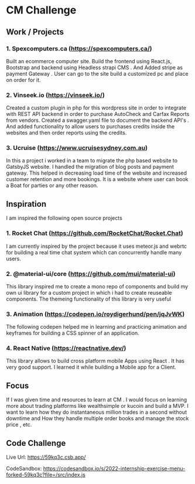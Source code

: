 # CM Challenge

## Work / Projects

### 1. Spexcomputers.ca (https://spexcomputers.ca/)
Built an ecommerce computer site. Build the frontend using React.js, Bootstrap and backend using Headless strapi CMS . And Added stripe as payment Gateway . User can go to the site build a customized pc and place on order for it.

### 2. Vinseek.io (https://vinseek.io/)
Created a custom plugin in php for this wordpress site in order to integrate with REST API backend in order to purchase AutoCheck and Carfax Reports from vendors. Created a swagger.yaml file to document the backend API's . And added functionality to allow users to purchases credits inside the websites and then order reports using the credits.

### 3. Ucruise (https://www.ucruisesydney.com.au)
In this a project i worked in a team to migrate the php based website to GatsbyJS website. I handled the migration of blog posts and payment gateway. This helped in decreasing load time of the website and increased customer retention and more bookings. It is a website where user can book a Boat for parties or any other reason.

## Inspiration
I am inspired the following open source projects
### 1. Rocket Chat (https://github.com/RocketChat/Rocket.Chat)
I am currently inspired by the project because it uses meteor.js and webrtc for building a real time chat system which can concurrently handle many users.
### 2. @material-ui/core (https://github.com/mui/material-ui)
This library inspired me to create a mono repo of components and build my own ui library for a custom project in which i had to create reuseable components. The themeing functionality of this library is very useful
### 3. Animation (https://codepen.io/roydigerhund/pen/jqJvWK)
The following codepen helped me in learning and practicing animation and keyframes for building a CSS spinner of an application.
### 4. React Native (https://reactnative.dev/)
This library allows to build cross platform mobile Apps using React . It has very good support. I learned it while building a Mobile app for a Client.

## Focus
If I was given time and resources to learn at CM . I would focus on learning more about trading platforms like wealthsimple or kucoin and build a MVP. I want to learn how they do instantaneous million trades in a second without downtime and How they handle multiple order books and manage the stock price , etc.

## Code Challenge

Live Url: https://59kq3c.csb.app/

CodeSandbox: https://codesandbox.io/s/2022-internship-exercise-menu-forked-59kq3c?file=/src/index.js
